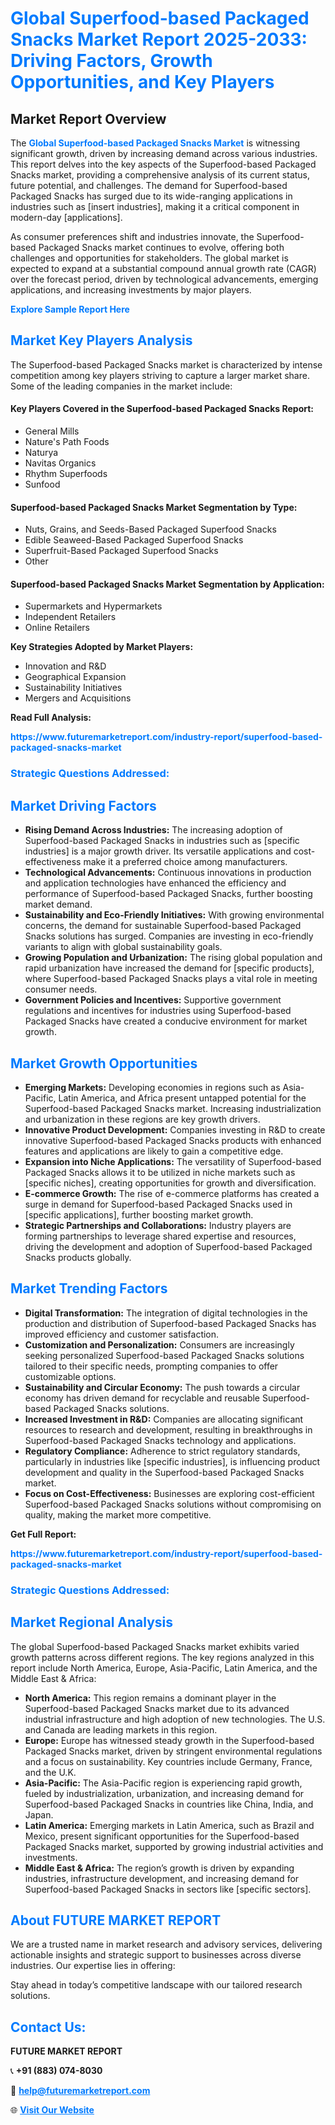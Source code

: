 <h1 style="color: #007BFF;">Global Superfood-based Packaged Snacks Market Report 2025-2033: Driving Factors, Growth Opportunities, and Key Players</h1>

<section id="overview">
<h2>Market Report Overview</h2>
<p>The <a href="https://www.futuremarketreport.com/industry-report/superfood-based-packaged-snacks-market" style="color: #007BFF; text-decoration: none;"><strong>Global Superfood-based Packaged Snacks Market</strong></a> is witnessing significant growth, driven by increasing demand across various industries. This report delves into the key aspects of the Superfood-based Packaged Snacks market, providing a comprehensive analysis of its current status, future potential, and challenges. The demand for Superfood-based Packaged Snacks has surged due to its wide-ranging applications in industries such as [insert industries], making it a critical component in modern-day [applications].</p>
<p>As consumer preferences shift and industries innovate, the Superfood-based Packaged Snacks market continues to evolve, offering both challenges and opportunities for stakeholders. The global market is expected to expand at a substantial compound annual growth rate (CAGR) over the forecast period, driven by technological advancements, emerging applications, and increasing investments by major players.</p>
</section>

<section id="overview">
<p><a href="https://www.futuremarketreport.com/request-sample/reportId=51726" style="color: #007BFF; text-decoration: none;"><strong>Explore Sample Report Here</strong></a></p>
</section>

<section id="key-players">
<h2 style="color: #007BFF;">Market Key Players Analysis</h2>
<p>The Superfood-based Packaged Snacks market is characterized by intense competition among key players striving to capture a larger market share. Some of the leading companies in the market include:</p>
<h4>Key Players Covered in the Superfood-based Packaged Snacks Report:</h4>
<ul><li>General Mills</li><li>Nature&#039;s Path Foods</li><li>Naturya</li><li>Navitas Organics</li><li>Rhythm Superfoods</li><li>Sunfood</li></ul>
<h4>Superfood-based Packaged Snacks Market Segmentation by Type:</h4>
<ul><li>Nuts, Grains, and Seeds-Based Packaged Superfood Snacks</li><li>Edible Seaweed-Based Packaged Superfood Snacks</li><li>Superfruit-Based Packaged Superfood Snacks</li><li>Other</li></ul>

<h4>Superfood-based Packaged Snacks Market Segmentation by Application:</h4>
<ul><li>Supermarkets and Hypermarkets</li><li>Independent Retailers</li><li>Online Retailers</li></ul>
<p><strong>Key Strategies Adopted by Market Players:</strong></p>
<ul>
<li>Innovation and R&D</li>
<li>Geographical Expansion</li>
<li>Sustainability Initiatives</li>
<li>Mergers and Acquisitions</li>
</ul>
</section>

<section>
<p><strong>Read Full Analysis: </strong></p><a href="https://www.futuremarketreport.com/industry-report/superfood-based-packaged-snacks-market" style="color: #007BFF; text-decoration: none;"><strong>https://www.futuremarketreport.com/industry-report/superfood-based-packaged-snacks-market</strong></a>
<h3 style="color: #007BFF;">Strategic Questions Addressed:</h3>
</section>

<section id="driving-factors">
<h2 style="color: #007BFF;">Market Driving Factors</h2>
<ul>
<li><strong>Rising Demand Across Industries:</strong> The increasing adoption of Superfood-based Packaged Snacks in industries such as [specific industries] is a major growth driver. Its versatile applications and cost-effectiveness make it a preferred choice among manufacturers.</li>
<li><strong>Technological Advancements:</strong> Continuous innovations in production and application technologies have enhanced the efficiency and performance of Superfood-based Packaged Snacks, further boosting market demand.</li>
<li><strong>Sustainability and Eco-Friendly Initiatives:</strong> With growing environmental concerns, the demand for sustainable Superfood-based Packaged Snacks solutions has surged. Companies are investing in eco-friendly variants to align with global sustainability goals.</li>
<li><strong>Growing Population and Urbanization:</strong> The rising global population and rapid urbanization have increased the demand for [specific products], where Superfood-based Packaged Snacks plays a vital role in meeting consumer needs.</li>
<li><strong>Government Policies and Incentives:</strong> Supportive government regulations and incentives for industries using Superfood-based Packaged Snacks have created a conducive environment for market growth.</li>
</ul>
</section>

<section id="growth-opportunities">
<h2 style="color: #007BFF;">Market Growth Opportunities</h2>
<ul>
<li><strong>Emerging Markets:</strong> Developing economies in regions such as Asia-Pacific, Latin America, and Africa present untapped potential for the Superfood-based Packaged Snacks market. Increasing industrialization and urbanization in these regions are key growth drivers.</li>
<li><strong>Innovative Product Development:</strong> Companies investing in R&D to create innovative Superfood-based Packaged Snacks products with enhanced features and applications are likely to gain a competitive edge.</li>
<li><strong>Expansion into Niche Applications:</strong> The versatility of Superfood-based Packaged Snacks allows it to be utilized in niche markets such as [specific niches], creating opportunities for growth and diversification.</li>
<li><strong>E-commerce Growth:</strong> The rise of e-commerce platforms has created a surge in demand for Superfood-based Packaged Snacks used in [specific applications], further boosting market growth.</li>
<li><strong>Strategic Partnerships and Collaborations:</strong> Industry players are forming partnerships to leverage shared expertise and resources, driving the development and adoption of Superfood-based Packaged Snacks products globally.</li>
</ul>
</section>

<section id="trending-factors">
<h2 style="color: #007BFF;">Market Trending Factors</h2>
<ul>
<li><strong>Digital Transformation:</strong> The integration of digital technologies in the production and distribution of Superfood-based Packaged Snacks has improved efficiency and customer satisfaction.</li>
<li><strong>Customization and Personalization:</strong> Consumers are increasingly seeking personalized Superfood-based Packaged Snacks solutions tailored to their specific needs, prompting companies to offer customizable options.</li>
<li><strong>Sustainability and Circular Economy:</strong> The push towards a circular economy has driven demand for recyclable and reusable Superfood-based Packaged Snacks solutions.</li>
<li><strong>Increased Investment in R&D:</strong> Companies are allocating significant resources to research and development, resulting in breakthroughs in Superfood-based Packaged Snacks technology and applications.</li>
<li><strong>Regulatory Compliance:</strong> Adherence to strict regulatory standards, particularly in industries like [specific industries], is influencing product development and quality in the Superfood-based Packaged Snacks market.</li>
<li><strong>Focus on Cost-Effectiveness:</strong> Businesses are exploring cost-efficient Superfood-based Packaged Snacks solutions without compromising on quality, making the market more competitive.</li>
</ul>
</section>

<section>
<p><strong>Get Full Report: </strong></p><a href="https://www.futuremarketreport.com/industry-report/superfood-based-packaged-snacks-market" style="color: #007BFF; text-decoration: none;"><strong>https://www.futuremarketreport.com/industry-report/superfood-based-packaged-snacks-market</strong></a>
<h3 style="color: #007BFF;">Strategic Questions Addressed:</h3>
</section>


<section id="regional-analysis">
<h2 style="color: #007BFF;">Market Regional Analysis</h2>
<p>The global Superfood-based Packaged Snacks market exhibits varied growth patterns across different regions. The key regions analyzed in this report include North America, Europe, Asia-Pacific, Latin America, and the Middle East & Africa:</p>
<ul>
<li><strong>North America:</strong> This region remains a dominant player in the Superfood-based Packaged Snacks market due to its advanced industrial infrastructure and high adoption of new technologies. The U.S. and Canada are leading markets in this region.</li>
<li><strong>Europe:</strong> Europe has witnessed steady growth in the Superfood-based Packaged Snacks market, driven by stringent environmental regulations and a focus on sustainability. Key countries include Germany, France, and the U.K.</li>
<li><strong>Asia-Pacific:</strong> The Asia-Pacific region is experiencing rapid growth, fueled by industrialization, urbanization, and increasing demand for Superfood-based Packaged Snacks in countries like China, India, and Japan.</li>
<li><strong>Latin America:</strong> Emerging markets in Latin America, such as Brazil and Mexico, present significant opportunities for the Superfood-based Packaged Snacks market, supported by growing industrial activities and investments.</li>
<li><strong>Middle East & Africa:</strong> The region’s growth is driven by expanding industries, infrastructure development, and increasing demand for Superfood-based Packaged Snacks in sectors like [specific sectors].</li>
</ul>
</section>

<footer>
<h2 style="color: #007BFF;">About FUTURE MARKET REPORT</h2>
<p>We are a trusted name in market research and advisory services, delivering actionable insights and strategic support to businesses across diverse industries. Our expertise lies in offering:</p>

<p>Stay ahead in today’s competitive landscape with our tailored research solutions.</p>

<h2 style="color: #007BFF;">Contact Us:</h2>
<p><strong>FUTURE MARKET REPORT</strong></p>
<p>📞 <strong>+91 (883) 074-8030</strong></p>
<p>📧 <strong><a href="mailto:help@futuremarketreport.com" style="color: #007BFF;">help@futuremarketreport.com</a></strong></p>
<p>🌐 <strong><a href="https://www.futuremarketreport.com/" style="color: #007BFF;">Visit Our Website</a></strong></p>
</footer>